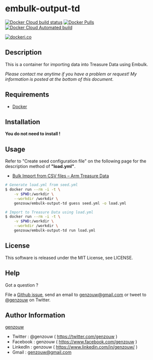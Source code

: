 # embulk-output-td

[![Docker Cloud build status](https://img.shields.io/docker/cloud/build/genzouw/embulk-output-td?style=for-the-badge)](https://hub.docker.com/r/genzouw/embulk-output-td/)
[![Docker Pulls](https://img.shields.io/docker/pulls/genzouw/embulk-output-td.svg?style=for-the-badge)](https://hub.docker.com/r/genzouw/embulk-output-td/)
[![Docker Cloud Automated build](https://img.shields.io/docker/cloud/automated/genzouw/embulk-output-td.svg?style=for-the-badge)](https://hub.docker.com/r/genzouw/embulk-output-td/)


[![dockeri.co](https://dockeri.co/image/genzouw/embulk-output-td)](https://hub.docker.com/r/genzouw/embulk-output-td)

## Description

This is a container for importing data into Treasure Data using Embulk.

*Please contact me anytime if you have a problem or request! My information is posted at the bottom of this document.*


## Requirements

* [Docker](https://www.docker.com/)

## Installation

**You do not need to install !**

## Usage

Refer to "Create seed configuration file" on the following page for the description method of **"load.yml"**.

* [Bulk Import from CSV files &ndash; Arm Treasure Data](https://support.treasuredata.com/hc/en-us/articles/360001495428-Bulk-Import-from-CSV-files)

```bash
# Generate load.yml from seed.yml
$ docker run --rm -i -t \
    -v $PWD:/workdir \
    --workdir /workdir \
    genzouw/embulk-output-td guess seed.yml -o load.yml

# Import to Treasure Data using load.yml
$ docker run --rm -i -t \
    -v $PWD:/workdir \
    --workdir /workdir \
    genzouw/embulk-output-td run load.yml
```

## License

This software is released under the MIT License, see LICENSE.


## Help

Got a question ?

File a [Github issue](https://github.com/genzouw/embulk-output-td/issues), send an email to [genzouw@gmail.com](mailto:genzouw@gmail.com) or tweet to [@genzouw](https://twitter.com/genzouw) on Twitter.

## Author Information

[genzouw](https://genzouw.com)

* Twitter   : @genzouw ( https://twitter.com/genzouw )
* Facebook  : genzouw ( https://www.facebook.com/genzouw )
* LinkedIn  : genzouw ( https://www.linkedin.com/in/genzouw/ )
* Gmail     : genzouw@gmail.com
